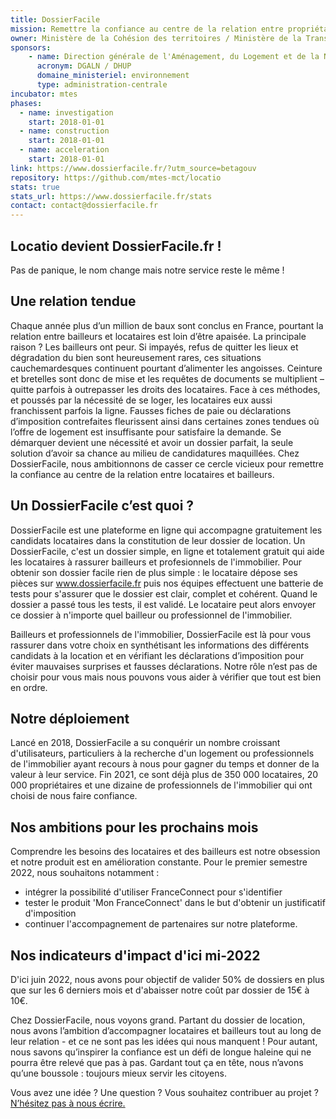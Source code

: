 ```yaml
---
title: DossierFacile
mission: Remettre la confiance au centre de la relation entre propriétaires et locataires
owner: Ministère de la Cohésion des territoires / Ministère de la Transition écologique
sponsors:
    - name: Direction générale de l'Aménagement, du Logement et de la Nature / Direction de l'habitat, de l'urbanisme et des paysages
      acronym: DGALN / DHUP
      domaine_ministeriel: environnement
      type: administration-centrale
incubator: mtes
phases:
  - name: investigation
    start: 2018-01-01
  - name: construction
    start: 2018-01-01
  - name: acceleration
    start: 2018-01-01
link: https://www.dossierfacile.fr/?utm_source=betagouv
repository: https://github.com/mtes-mct/locatio
stats: true
stats_url: https://www.dossierfacile.fr/stats
contact: contact@dossierfacile.fr
---
```

## Locatio devient DossierFacile.fr !

Pas de panique, le nom change mais notre service reste le même !

## Une relation tendue

Chaque année plus d’un million de baux sont conclus en France, pourtant la relation entre bailleurs et locataires est loin d’être apaisée. La principale raison ? Les bailleurs ont peur. Si impayés, refus de quitter les lieux et dégradation du bien sont heureusement rares, ces situations cauchemardesques continuent pourtant d’alimenter les angoisses. Ceinture et bretelles sont donc de mise et les requêtes de documents se multiplient – quitte parfois à outrepasser les droits des locataires.
Face à ces méthodes, et poussés par la nécessité de se loger, les locataires eux aussi franchissent parfois la ligne. Fausses fiches de paie ou déclarations d’imposition contrefaites fleurissent ainsi dans certaines zones tendues où l’offre de logement est insuffisante pour satisfaire la demande. Se démarquer devient une nécessité et avoir un dossier parfait, la seule solution d’avoir sa chance au milieu de candidatures maquillées.
Chez DossierFacile, nous ambitionnons de casser ce cercle vicieux pour remettre la confiance au centre de la relation entre locataires et bailleurs.

## Un DossierFacile c’est quoi ?

DossierFacile est une plateforme en ligne qui accompagne gratuitement les candidats locataires dans la constitution de leur dossier de location. 
Un DossierFacile, c'est un dossier simple, en ligne et totalement gratuit qui aide les locataires à rassurer bailleurs et profesionnels de l'immobilier. Pour obtenir son dossier facile rien de plus simple : le locataire dépose ses pièces sur <a href="https://locataire.dossierfacile.fr/login?utm_source=betagouv">www.dossierfacile.fr</a> puis nos équipes effectuent une batterie de tests pour s'assurer que le dossier est clair, complet et cohérent. Quand le dossier a passé tous les tests, il est validé. Le locataire peut alors envoyer ce dossier à n'importe quel bailleur ou professionnel de l'immobilier.

Bailleurs et professionnels de l'immobilier, DossierFacile est là pour vous rassurer dans votre choix en synthétisant les informations des différents candidats à la location et en vérifiant les déclarations d’imposition pour éviter mauvaises surprises et fausses déclarations. Notre rôle n’est pas de choisir pour vous mais nous pouvons vous aider à vérifier que tout est bien en ordre.

## Notre déploiement

Lancé en 2018, DossierFacile a su conquérir un nombre croissant d'utilisateurs, particuliers à la recherche d'un logement ou professionnels de l'immobilier ayant recours à nous pour gagner du temps et donner de la valeur à leur service. Fin 2021, ce sont déjà plus de 350 000 locataires, 20 000 propriétaires et une dizaine de professionnels de l'immobilier qui ont choisi de nous faire confiance. 

## Nos ambitions pour les prochains mois

Comprendre les besoins des locataires et des bailleurs est notre obsession et notre produit est en amélioration constante. 
Pour le premier semestre 2022, nous souhaitons notamment :
- intégrer la possibilité d'utiliser FranceConnect pour s'identifier
- tester le produit 'Mon FranceConnect' dans le but d'obtenir un justificatif d'imposition
- continuer l'accompagnement de partenaires sur notre plateforme.

## Nos indicateurs d'impact d'ici mi-2022

D'ici juin 2022, nous avons pour objectif de valider 50% de dossiers en plus que sur les 6 derniers mois et d'abaisser notre coût par dossier de 15€ à 10€.


Chez DossierFacile, nous voyons grand. Partant du dossier de location, nous avons l’ambition d’accompagner locataires et bailleurs tout au long de leur relation - et ce ne sont pas les idées qui nous manquent ! Pour autant, nous savons qu’inspirer la confiance est un défi de longue haleine qui ne pourra être relevé que pas à pas. Gardant tout ça en tête, nous n’avons qu’une boussole : toujours mieux servir les citoyens.

Vous avez une idée ? Une question ? Vous souhaitez contribuer au projet ? <a href="mailto:contact@dossierfacile.fr">N’hésitez pas à nous écrire.</a>
